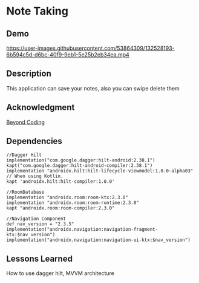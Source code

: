 # Note Taking



## Demo

https://user-images.githubusercontent.com/53864309/132528193-6b594c5d-d6bc-40f9-9eb1-5e25b2eb34ea.mp4


  
## Description

This application can save your notes, also you can swipe delete them

## Acknowledgment

[Beyond Coding](https://www.youtube.com/playlist?list=PLK7IHKGhd_zJlUkpTXIEn_sr6-oYwsYDc)

## Dependencies

    //Dagger Hilt
    implementation("com.google.dagger:hilt-android:2.38.1")
    kapt("com.google.dagger:hilt-android-compiler:2.38.1")
    implementation "androidx.hilt:hilt-lifecycle-viewmodel:1.0.0-alpha03"
    // When using Kotlin.
    kapt 'androidx.hilt:hilt-compiler:1.0.0'

    //RoomDatabase
    implementation "androidx.room:room-ktx:2.3.0"
    implementation "androidx.room:room-runtime:2.3.0"
    kapt "androidx.room:room-compiler:2.3.0"

    //Navigation Component
    def nav_version = "2.3.5"
    implementation("androidx.navigation:navigation-fragment-ktx:$nav_version")
    implementation("androidx.navigation:navigation-ui-ktx:$nav_version")

## Lessons Learned

How to use dagger hilt, MVVM architecture
  
